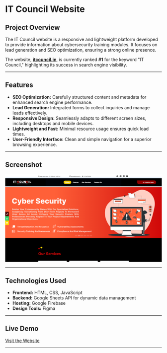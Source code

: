 ﻿# IT Council Website  

## Project Overview  
The IT Council website is a responsive and lightweight platform developed to provide information about cybersecurity training modules. It focuses on lead generation and SEO optimization, ensuring a strong online presence.  

The website, **[itcouncil.in](https://itcouncil.in/)**, is currently ranked **#1** for the keyword "IT Council," highlighting its success in search engine visibility.  

---

## Features
- **SEO Optimization:** Carefully structured content and metadata for enhanced search engine performance.  
- **Lead Generation:** Integrated forms to collect inquiries and manage leads effectively.  
- **Responsive Design:** Seamlessly adapts to different screen sizes, including desktops and mobile devices.  
- **Lightweight and Fast:** Minimal resource usage ensures quick load times.  
- **User-Friendly Interface:** Clean and simple navigation for a superior browsing experience.  

---

## Screenshot  
![IT Council Website](https://github.com/devjadiya/ITCouncil/blob/main/assets/IT_Council_Tech_Startup_desktop.png?raw=true)  

---

## Technologies Used
- **Frontend:** HTML, CSS, JavaScript  
- **Backend:** Google Sheets API for dynamic data management  
- **Hosting:** Google Firebase  
- **Design Tools:** Figma  

---

## Live Demo  
[Visit the Website](https://itcouncil.in/)  

---
 
